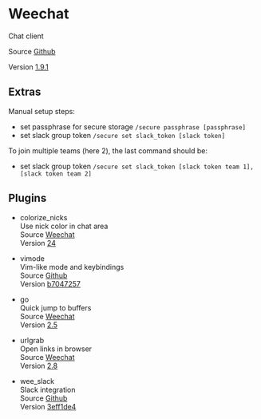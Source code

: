 # Weechat

Chat client

Source [Github](https://github.com/weechat/weechat)

Version [1.9.1](https://github.com/weechat/weechat/releases/tag/v1.9.1)

## Extras

Manual setup steps:
- set passphrase for secure storage `/secure passphrase [passphrase]`
- set slack group token `/secure set slack_token [slack token]`

To join multiple teams (here 2), the last command should be:
- set slack group token `/secure set slack_token [slack token team 1],[slack token team 2]`

## Plugins

- colorize_nicks  
  Use nick color in chat area  
  Source [Weechat](https://weechat.org/files/scripts/colorize_nicks.py)  
  Version [24](https://github.com/weechat/scripts/commit/24d3f9db81d3621dd7f75d8f6e6cfc411a49f907)

- vimode  
  Vim-like mode and keybindings  
  Source [Github](https://github.com/GermainZ/weechat-vimode)  
  Version [b7047257](https://github.com/GermainZ/weechat-vimode/commit/b7047257836c6100893e2fa36649214d6e1bae9c)

- go  
  Quick jump to buffers  
  Source [Weechat](https://weechat.org/files/scripts/go.py)  
  Version [2.5](https://github.com/weechat/scripts/commit/dc9e69f37fcdc51f0f5a8856ef977ee3d8d8e371)

- urlgrab  
  Open links in browser  
  Source [Weechat](https://weechat.org/files/scripts/urlgrab.py)  
  Version [2.8](https://github.com/weechat/scripts/commit/8171777c930875ccb10311e3e86776292f142729)

- wee_slack  
  Slack integration  
  Source [Github](https://github.com/wee-slack/wee-slack)  
  Version [3eff1de4](https://github.com/wee-slack/wee-slack/commit/3eff1de49d3aba1d991b7b6953e6b55a24fdecd9)
